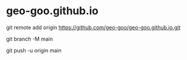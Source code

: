 # geo-goo.github.io

git remote add origin https://github.com/geo-goo/geo-goo.github.io.git

git branch -M main

git push -u origin main

